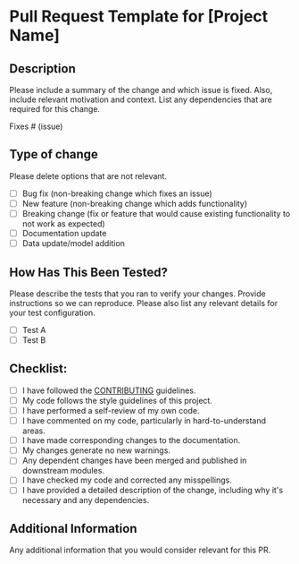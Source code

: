 # Pull Request Template for [Project Name]

## Description

Please include a summary of the change and which issue is fixed. Also, include relevant motivation and context. List any dependencies that are required for this change.

Fixes # (issue)

## Type of change

Please delete options that are not relevant.

- [ ] Bug fix (non-breaking change which fixes an issue)
- [ ] New feature (non-breaking change which adds functionality)
- [ ] Breaking change (fix or feature that would cause existing functionality to not work as expected)
- [ ] Documentation update
- [ ] Data update/model addition

## How Has This Been Tested?

Please describe the tests that you ran to verify your changes. Provide instructions so we can reproduce. Please also list any relevant details for your test configuration.

- [ ] Test A
- [ ] Test B

## Checklist:

- [ ] I have followed the [CONTRIBUTING](https://github.com/yourusername/yourrepository/CONTRIBUTING.md) guidelines.
- [ ] My code follows the style guidelines of this project.
- [ ] I have performed a self-review of my own code.
- [ ] I have commented on my code, particularly in hard-to-understand areas.
- [ ] I have made corresponding changes to the documentation.
- [ ] My changes generate no new warnings.
- [ ] Any dependent changes have been merged and published in downstream modules.
- [ ] I have checked my code and corrected any misspellings.
- [ ] I have provided a detailed description of the change, including why it's necessary and any dependencies.

## Additional Information

Any additional information that you would consider relevant for this PR.
